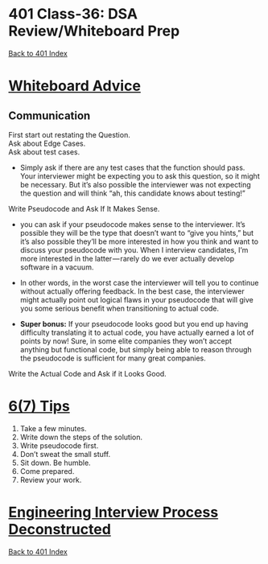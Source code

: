 # 401 Class-36: DSA Review/Whiteboard Prep
[Back to 401 Index](401-index.md)<br>


# [Whiteboard Advice](https://hackernoon.com/the-best-whiteboard-interview-advice-i-ever-received-3ebbfa72e4a)

## Communication

First start out restating the Question.<br>
Ask about Edge Cases.<br>
Ask about test cases.<br>
- Simply ask if there are any test cases that the function should pass. Your interviewer might be expecting you to ask this question, so it might be necessary. But it’s also possible the interviewer was not expecting the question and will think “ah, this candidate knows about testing!”

Write Pseudocode and Ask If It Makes Sense.<br>
- you can ask if your pseudocode makes sense to the interviewer. It’s possible they will be the type that doesn’t want to “give you hints,” but it’s also possible they’ll be more interested in how you think and want to discuss your pseudocode with you. When I interview candidates, I’m more interested in the latter — rarely do we ever actually develop software in a vacuum.

- In other words, in the worst case the interviewer will tell you to continue without actually offering feedback. In the best case, the interviewer might actually point out logical flaws in your pseudocode that will give you some serious benefit when transitioning to actual code.

- **Super bonus:** If your pseudocode looks good but you end up having difficulty translating it to actual code, you have actually earned a lot of points by now! Sure, in some elite companies they won’t accept anything but functional code, but simply being able to reason through the pseudocode is sufficient for many great companies.

Write the Actual Code and Ask if it Looks Good.<br>


# [6(7) Tips](https://blog.usejournal.com/6-tips-to-ace-a-whiteboard-programming-interview-f06c1b378bc6)

1) Take a few minutes.
2) Write down the steps of the solution.
3) Write pseudocode first.
4) Don’t sweat the small stuff.
5) Sit down. Be humble.
6) Come prepared.
7) Review your work.


# [Engineering Interview Process Deconstructed](https://www.youtube.com/watch?v=KdXAUst8bdo&ab_channel=HackerRank)


[Back to 401 Index](401-index.md)